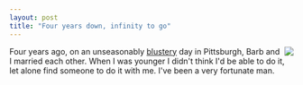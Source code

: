 ```yaml
---
layout: post
title: "Four years down, infinity to go"
---
```




<a href="http://www.cwinters.com/images/blog/wedding_wallet.jpg"><img src="http://www.cwinters.com/images/blog/wedding_wallet_small.jpg" align="right" border="0"></a>
Four years ago, on an unseasonably <a href="http://www.cwinters.com/lf/galleries/wedding_trudy_ceremony/display/wedding-tsc-barb-cw-exit-08.jpg">blustery</a> day in Pittsburgh, Barb and I married each other. When I was younger I didn't think I'd be able to do it, let alone find someone to do it with me. I've been a very fortunate man.


